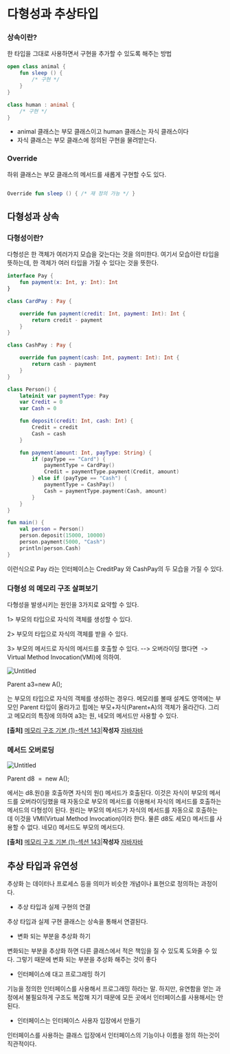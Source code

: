 # 다형성과 추상타입

### 상속이란?

한 타입을 그대로 사용하면서 구현을 추가할 수 있도록 해주는 방법

```kotlin
open class animal {
	fun sleep () {
		/* 구현 */
	}
}

class human : animal {
	/* 구현 */
}
```

- animal 클래스는 부모 클래스이고 human 클래스는 자식 클래스이다
- 자식 클래스는 부모 클래스에 정의된 구현을 물려받는다.

### Override

하위 클래스는 부모 클래스의 메서드를 새롭게 구현할 수도 있다.

```kotlin

Override fun sleep () { /* 재 정의 가능 */ }
```

## 다형성과 상속

### 다형성이란?

다형성은 한 객체가 여러가지 모습을 갖는다는 것을 의미한다. 여기서 모습이란 타입을 뜻하는데, 한 객체가 여러 타입을 가질 수 있다는 것을 뜻한다.

```kotlin
interface Pay {
    fun payment(x: Int, y: Int): Int
}

class CardPay : Pay {

    override fun payment(credit: Int, payment: Int): Int {
        return credit - payment
    }
}

class CashPay : Pay {

    override fun payment(cash: Int, payment: Int): Int {
        return cash - payment
    }
}

class Person() {
    lateinit var paymentType: Pay
    var Credit = 0
    var Cash = 0

    fun deposit(credit: Int, cash: Int) {
        Credit = credit
        Cash = cash
    }

    fun payment(amount: Int, payType: String) {
        if (payType == "Card") {
            paymentType = CardPay()
            Credit = paymentType.payment(Credit, amount)
        } else if (payType == "Cash") {
            paymentType = CashPay()
            Cash = paymentType.payment(Cash, amount)
        }
    }
}

fun main() {
    val person = Person()
    person.deposit(15000, 10000)
    person.payment(5000, "Cash")
    println(person.Cash)
}
```

이런식으로 Pay 라는 인터페이스는 CreditPay 와 CashPay의 두 모습을 가질 수 있다.

### 다형성 의 메모리 구조 살펴보기

다형성을 발생시키는 원인을 3가지로 요약할 수 있다.

1> 부모의 타입으로 자식의 객체를 생성할 수 있다.

2> 부모의 타입으로 자식의 객체를 받을 수 있다.

3> 부모의 메서드로 자식의 메서드를 호출할 수 있다. --> 오버라이딩 했다면  -> Virtual Method Invocation(VMI)에 의하여.

![Untitled](https://s3-us-west-2.amazonaws.com/secure.notion-static.com/2c46ee91-6176-4340-9dbc-7a2fd009db5e/Untitled.png)

Parent a3=new A();

는 부모의 타입으로 자식의 객체를 생성하는 경우다. 메모리를 볼때 설계도 영역에는 부모인 Parent 타입이 올라가고 힙에는 부모+자식(Parent+A)의 객체가 올라간다. 그리고 메모리의 특징에 의하여 a3는 원, 네모의 메서드만 사용할 수 있다.

**[출처]** [메모리 구조 기본 (1)-섹션 143](https://blog.naver.com/honnynoop/22805940)|**작성자** [자바자바](https://blog.naver.com/honnynoop)

### 메서드 오버로딩

![Untitled](https://s3-us-west-2.amazonaws.com/secure.notion-static.com/bec00716-a3e6-4103-9a5f-4406dc657ea8/Untitled.png)

Parent d8  =  new A();

에서는 d8.원()을 호출하면 자식의 원() 메서드가 호출된다. 이것은 자식이 부모의 메서드를 오버라이딩했을 때 자동으로 부모의 메서드를 이용해서 자식의 메서드를 호출하는 메서드의 다형성이 된다. 원리는 부모의 메서드가 자식의 메서드를 자동으로 호출하는 데 이것을 VMI(Virtual Method Invocation)이라 한다. 물른 d8도 세모() 메서드를 사용할 수 없다. 네모() 메서드도 부모의 메서드다.

**[출처]** [메모리 구조 기본 (1)-섹션 143](https://blog.naver.com/honnynoop/22805940)|**작성자** [자바자바](https://blog.naver.com/honnynoop)

## 추상 타입과 유연성

추상화 는 데이터나 프로세스 등을 의미가 비슷한 개념이나 표현으로 정의하는 과정이다.

- 추상 타입과 실제 구현의 연결

추상 타입과 실제 구현 클래스는 상속을 통해서 연결된다.

- 변화 되는 부분을 추상화 하기

변화되는 부분을 추상화 하면 다른 클래스에서 적은 책임을 질 수 있도록 도와줄 수 있다. 그렇기 때문에 변화 되는 부분을 추상화 해주는 것이 좋다

- 인터페이스에 대고 프로그래밍 하기

기능을 정의한 인터페이스를 사용해서 프로그래밍 하라는 말. 하지만, 유연함을 얻는 과정에서 불필요하게 구조도 복잡해 지기 때문에 모든 곳에서 인터페이스를 사용해서는 안된다. 

- 인터페이스는 인터페이스 사용자 입장에서 만들기

인터페이스를 사용하는 클래스 입장에서 인터페이스의 기능이나 이름을 정의 하는것이 직관적이다.

